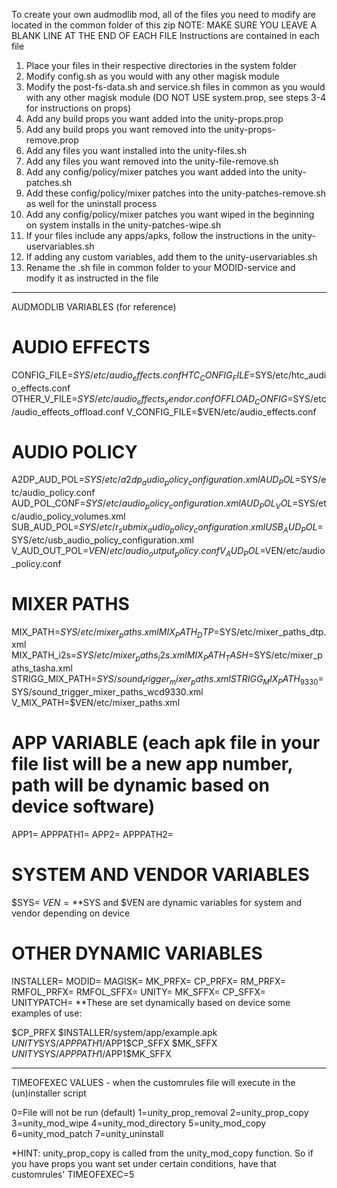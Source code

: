 To create your own audmodlib mod, all of the files you need to modify are located in the common folder of this zip
NOTE: MAKE SURE YOU LEAVE A BLANK LINE AT THE END OF EACH FILE
Instructions are contained in each file

1. Place your files in their respective directories in the system folder
2. Modify config.sh as you would with any other magisk module
3. Modify the post-fs-data.sh and service.sh files in common as you would with any other magisk module (DO NOT USE system.prop, see steps 3-4 for instructions on props)
4. Add any build props you want added into the unity-props.prop
5. Add any build props you want removed into the unity-props-remove.prop
6. Add any files you want installed into the unity-files.sh
7. Add any files you want removed into the unity-file-remove.sh
8. Add any config/policy/mixer patches you want added into the unity-patches.sh
9. Add these config/policy/mixer patches into the unity-patches-remove.sh as well for the uninstall process
10. Add any config/policy/mixer patches you want wiped in the beginning on system installs in the unity-patches-wipe.sh
11. If your files include any apps/apks, follow the instructions in the unity-uservariables.sh
12. If adding any custom variables, add them to the unity-uservariables.sh
13. Rename the .sh file in common folder to your MODID-service and modify it as instructed in the file

________________________________________________________________________________________________________________________________________________________________________

AUDMODLIB VARIABLES (for reference)

# AUDIO EFFECTS
CONFIG_FILE=$SYS/etc/audio_effects.conf
HTC_CONFIG_FILE=$SYS/etc/htc_audio_effects.conf
OTHER_V_FILE=$SYS/etc/audio_effects_vendor.conf
OFFLOAD_CONFIG=$SYS/etc/audio_effects_offload.conf
V_CONFIG_FILE=$VEN/etc/audio_effects.conf
# AUDIO POLICY
A2DP_AUD_POL=$SYS/etc/a2dp_audio_policy_configuration.xml
AUD_POL=$SYS/etc/audio_policy.conf
AUD_POL_CONF=$SYS/etc/audio_policy_configuration.xml
AUD_POL_VOL=$SYS/etc/audio_policy_volumes.xml
SUB_AUD_POL=$SYS/etc/r_submix_audio_policy_configuration.xml
USB_AUD_POL=$SYS/etc/usb_audio_policy_configuration.xml
V_AUD_OUT_POL=$VEN/etc/audio_output_policy.conf
V_AUD_POL=$VEN/etc/audio_policy.conf
# MIXER PATHS
MIX_PATH=$SYS/etc/mixer_paths.xml
MIX_PATH_DTP=$SYS/etc/mixer_paths_dtp.xml
MIX_PATH_i2s=$SYS/etc/mixer_paths_i2s.xml
MIX_PATH_TASH=$SYS/etc/mixer_paths_tasha.xml
STRIGG_MIX_PATH=$SYS/sound_trigger_mixer_paths.xml
STRIGG_MIX_PATH_9330=$SYS/sound_trigger_mixer_paths_wcd9330.xml
V_MIX_PATH=$VEN/etc/mixer_paths.xml
# APP VARIABLE (each apk file in your file list will be a new app number, path will be dynamic based on device software)
APP1=
APPPATH1=
APP2=
APPPATH2=
# SYSTEM AND VENDOR VARIABLES
$SYS=
$VEN=
**$SYS and $VEN are dynamic variables for system and vendor depending on device
# OTHER DYNAMIC VARIABLES
INSTALLER=
MODID=
MAGISK=
MK_PRFX=
CP_PRFX=
RM_PRFX=
RMFOL_PRFX=
RMFOL_SFFX=
UNITY=
MK_SFFX=
CP_SFFX=
UNITYPATCH=
**These are set dynamically based on device some examples of use:

$CP_PRFX $INSTALLER/system/app/example.apk $UNITY$SYS/$APPPATH1/$APP1$CP_SFFX
$MK_SFFX $UNITY$SYS/$APPPATH1/$APP1$MK_SFFX

________________________________________________________________________________________________________________________________________________________________________

TIMEOFEXEC VALUES - when the customrules file will execute in the (un)installer script

0=File will not be run (default)
1=unity_prop_removal
2=unity_prop_copy
3=unity_mod_wipe
4=unity_mod_directory
5=unity_mod_copy
6=unity_mod_patch
7=unity_uninstall

*HINT: unity_prop_copy is called from the unity_mod_copy function. So if you have props you want set under certain conditions, have that customrules' TIMEOFEXEC=5